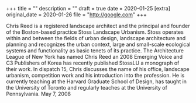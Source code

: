 +++
title = ""
description = ""
draft = true
date = 2020-01-25
[extra]
original_date = 2020-01-26
file = "http://google.com"
+++

Chris Reed is a registered landscape architect and the principal and founder of the Boston-based practice Stoss Landscape Urbanism. Stoss operates within and between the fields of urban design, landscape architecture and planning and recognizes the urban context, large and small-scale ecological systems and functionality as basic tenets of its practice. The Architecture League of New York has named Chris Reed an 2008 Emerging Voice and C3 Publishers of Korea has recently published StossLU a monograph of their work. In dispatch 15, Chris discusses the name of his office, landscape urbanism, competition work and his introduction into the profession. He is currently teaching at the Harvard Graduate School of Design, has taught in the University of Toronto and regularly teaches at the University of Pennsylvania. May 7, 2008
